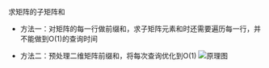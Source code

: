 求矩阵的子矩阵和
- 方法一：对矩阵的每一行做前缀和，求子矩阵元素和时还需要遍历每一行，并不能做到O(1)的查询时间

- 方法二：预处理二维矩阵前缀和，将每次查询优化到O(1)
![原理图](https://pic.leetcode.cn/1692152740-dSPisw-matrix-sum.png)